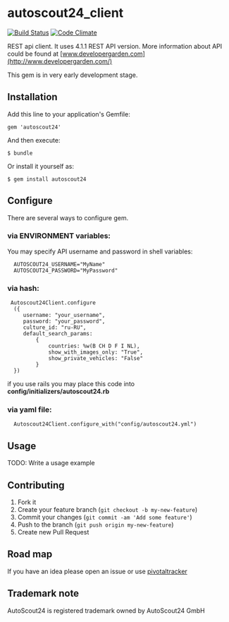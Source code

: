 # autoscout24_client

[![Build Status](https://travis-ci.org/blackbumer/autoscout24_client.png)](https://travis-ci.org/blackbumer/autoscout24_client) [![Code Climate](https://codeclimate.com/badge.png)](https://codeclimate.com/github/blackbumer/autoscout24_client)

REST api client. It uses 4.1.1 REST API version.
More information about API could be found at
[www.developergarden.com](http://www.developergarden.com/)

This gem is in very early development stage.

## Installation

Add this line to your application's Gemfile:

    gem 'autoscout24'

And then execute:

    $ bundle

Or install it yourself as:

    $ gem install autoscout24

## Configure

There are several ways to configure gem.

### via ENVIRONMENT variables:

You may specify API username and password in shell variables:

      AUTOSCOUT24_USERNAME="MyName"
      AUTOSCOUT24_PASSWORD="MyPassword"

### via hash:

     Autoscout24Client.configure
      ({
         username: "your_username",
         password: "your_password",
         culture_id: "ru-RU",
         default_search_params:
             {
                 countries: %w(B CH D F I NL),
                 show_with_images_only: "True",
                 show_private_vehicles: "False"
             }
      })

if you use rails you may place this code into **config/initializers/autoscout24.rb**

### via yaml file:

      Autoscout24Client.configure_with("config/autoscout24.yml")

## Usage

TODO: Write a usage example

## Contributing


1. Fork it
2. Create your feature branch (`git checkout -b my-new-feature`)
3. Commit your changes (`git commit -am 'Add some feature'`)
4. Push to the branch (`git push origin my-new-feature`)
5. Create new Pull Request

## Road map

If you have an idea please open an issue or use [pivotaltracker](https://www.pivotaltracker.com/projects/722313)


## Trademark note

AutoScout24 is registered trademark owned by AutoScout24 GmbH

